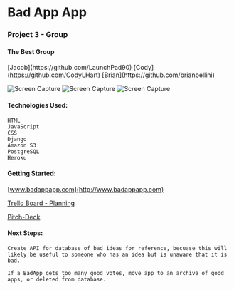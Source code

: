 <h1>Bad App App</h1>
<h3>Project 3 - Group</h3>

<h4>The Best Group</h4>
    [Jacob](https://github.com/LaunchPad90)
    [Cody](https://github.com/CodyLHart)
    [Brian](https://github.com/brianbellini)

![Screen Capture](./public/images/screenshots/ScreenShot1.png)
![Screen Capture](./public/images/screenshots/ScreenShot3.png)
![Screen Capture](./public/images/screenshots/ScreenShot2.png)

<h4>Technologies Used:</h4>

  	HTML
  	JavaScript
    CSS
    Django
    Amazon S3
    PostgreSQL
    Heroku




<h4>Getting Started:</h4>

[www.badappapp.com](http://www.badappapp.com)
	
[Trello Board - Planning](https://trello.com/b/9h6jCBzr/user-stories)

[Pitch-Deck](https://docs.google.com/presentation/d/1fcqI8YcUExeqlxLOi6gl843j50fqCdhSCQAcK9YTn9Y/present?usp=sharing)


<h4>Next Steps:</h4>

    Create API for database of bad ideas for reference, becuase this will likely be useful to someone who has an idea but is unaware that it is bad.

    If a BadApp gets too many good votes, move app to an archive of good apps, or deleted from database.

